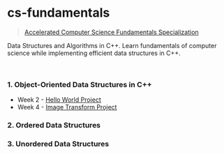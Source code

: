 # cs-fundamentals

> [Accelerated Computer Science Fundamentals Specialization](https://www.coursera.org/specializations/cs-fundamentals)
>

Data Structures and Algorithms in C++. Learn fundamentals of computer science while implementing efficient data structures in C++.

<br>

### 1. Object-Oriented Data Structures in C++

- Week 2 - [Hello World Project](/Object-Oriented_Data_Structures_in_C++/project/01_hello_world/)
- Week 4 - [Image Transform Project](/Object-Oriented_Data_Structures_in_C++/project/02_image_transform/)

### 2. Ordered Data Structures

### 3. Unordered Data Structures
